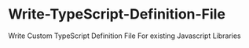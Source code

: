 # Write-TypeScript-Definition-File
Write Custom TypeScript Definition File For existing Javascript Libraries
